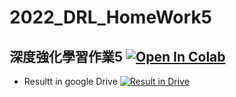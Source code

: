 # 2022_DRL_HomeWork5
## 深度強化學習作業5 [![Open In Colab](https://colab.research.google.com/assets/colab-badge.svg)](https://colab.research.google.com/github/GuoChengLu/2022_DRL_HomeWork5/blob/master/DQN%20pytorch%20lightning%20with%20gym.ipynb)
- Resultt in google Drive [![Result in Drive](https://img.shields.io/badge/Google%20Drive-4285F4?style=plastic&logo=appveyor)](https://drive.google.com/drive/folders/146nGl1lH7iScGDDfJYeyideqma2tpxdj?usp=sharing)
